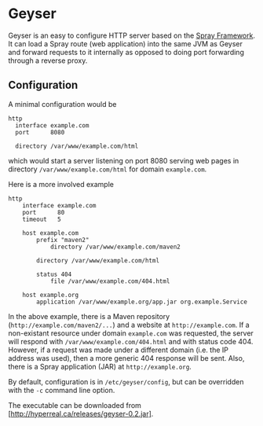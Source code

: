 Geyser
======

Geyser is an easy to configure HTTP server based on the [Spray Framework](http://spray.io).  It can load a Spray route (web application) into the same JVM as Geyser and forward requests to it internally as opposed to doing port forwarding through a reverse proxy.

Configuration
-------------

A minimal configuration would be

	http
	  interface example.com
	  port      8080

	  directory /var/www/example.com/html

which would start a server listening on port 8080 serving web pages in directory `/var/www/example.com/html` for domain `example.com`.

Here is a more involved example

	http
		interface example.com
		port      80
		timeout   5
			
		host example.com
			prefix "maven2"
				directory /var/www/example.com/maven2
			
			directory /var/www/example.com/html

			status 404
				file /var/www/example.com/404.html
		
		host example.org
			application /var/www/example.org/app.jar org.example.Service

In the above example, there is a Maven repository (`http://example.com/maven2/...`) and a website at `http://example.com`.  If a non-existant resource under domain `example.com` was requested, the server will respond with `/var/www/example.com/404.html` and with status code 404.  However, if a request was made under a different domain (i.e. the IP address was used), then a more generic 404 response will be sent.  Also, there is a Spray application (JAR) at `http://example.org`.

By default, configuration is in `/etc/geyser/config`, but can be overridden with the `-c` command line option.

The executable can be downloaded from [http://hyperreal.ca/releases/geyser-0.2.jar].